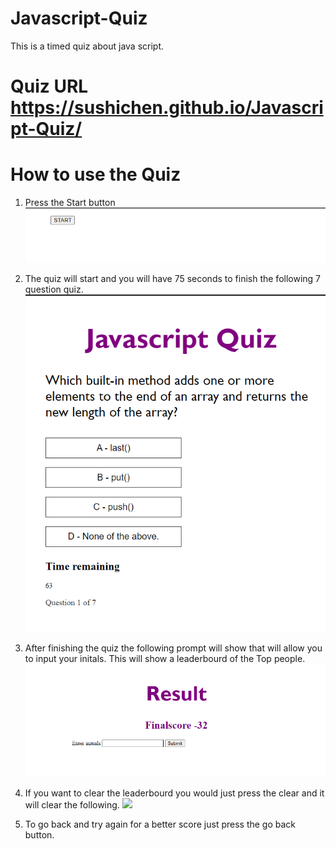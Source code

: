 # Javascript-Quiz
This is a timed quiz about java script. 

# Quiz URL https://sushichen.github.io/Javascript-Quiz/

# How to use the Quiz

1) Press the Start button
![](images/Start.png)

2) The quiz will start and you will have 75 seconds to finish the following 7 question quiz.
![](images/Question.png)

3) After finishing the quiz the following prompt will show that will allow you to input your initals.
   This will show a leaderbourd of the Top people.
![](images/Result.png)

4) If you want to clear the leaderbourd you would just press the clear and it will clear the following.
![](images/Score`.png)

5) To go back and try again for a better score just press the go back button.